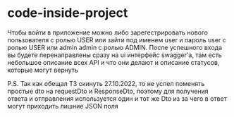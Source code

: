 # code-inside-project
Чтобы войти в приложение можно либо зарегестрировать нового пользователя с ролью USER или зайти под именем user и пароль user с ролью USER или admin admin с ролью ADMIN.
После успешного входа вы будете перенаправлены сразу на ui интерфейс swagger'a, там есть небольшое описание всех API и что они делают и описание статусов, которые могут вернуть

P.S. Так как обещал ТЗ скинуть 27.10.2022, то не успел поменять простые dto на requestDto и ResponseDto, поэтому для получения ответа и отправления используется один и 
тот же Dto из за чего в ответ могут приходить лишние JSON поля
